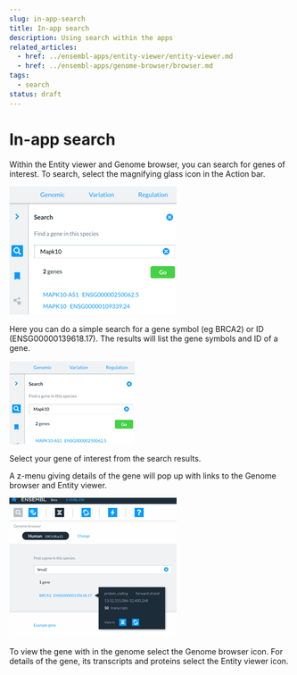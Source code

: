 ```yaml
---
slug: in-app-search
title: In-app search
description: Using search within the apps
related_articles:
  - href: ../ensembl-apps/entity-viewer/entity-viewer.md
  - href: ../ensembl-apps/genome-browser/browser.md
tags:
  - search
status: draft
---
```


# In-app search

Within the Entity viewer and Genome browser, you can search for genes of interest. To search, select the magnifying glass icon in the Action bar.

![](media/scoped-search-gene-250-300.png)

Here you can do a simple search for a gene symbol (eg BRCA2) or ID (ENSG00000139618.17). The results will list the gene symbols and ID of a gene. 

![](media/gene-symbol-search-150-225.png)

Select your gene of interest from the search results.

A z-menu giving details of the gene will pop up with links to the Genome browser and Entity viewer.

![](media/genome-browser-main-search-brca2-pop-up-300-250.png)

To view the gene with in the genome select the Genome browser icon. For details of the gene, its transcripts and proteins select the Entity viewer icon.


